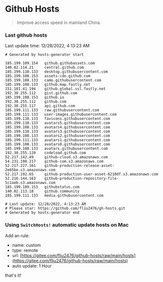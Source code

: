 # Github Hosts

> Improve access speed in mainland China.

### Last github hosts

Last update time: 12/28/2022, 4:13:23 AM

```base
# Generated by hosts-generator start 

185.199.109.154   github.githubassets.com
140.82.114.21     central.github.com
185.199.110.133   desktop.githubusercontent.com
185.199.108.153   assets-cdn.github.com
185.199.108.133   camo.githubusercontent.com
185.199.108.133   github.map.fastly.net
151.101.41.194    github.global.ssl.fastly.net
192.30.255.112    gist.github.com
185.199.108.153   github.io
192.30.255.112    github.com
192.30.255.117    api.github.com
185.199.111.133   raw.githubusercontent.com
185.199.111.133   user-images.githubusercontent.com
185.199.110.133   favicons.githubusercontent.com
185.199.110.133   avatars5.githubusercontent.com
185.199.108.133   avatars4.githubusercontent.com
185.199.110.133   avatars3.githubusercontent.com
185.199.108.133   avatars2.githubusercontent.com
185.199.111.133   avatars1.githubusercontent.com
185.199.108.133   avatars0.githubusercontent.com
185.199.108.133   avatars.githubusercontent.com
192.30.255.120    codeload.github.com
52.217.142.49     github-cloud.s3.amazonaws.com
54.231.198.217    github-com.s3.amazonaws.com
52.217.227.161    github-production-release-asset-2e65be.s3.amazonaws.com
52.217.192.65     github-production-user-asset-6210df.s3.amazonaws.com
52.216.144.163    github-production-repository-file-5c1aeb.s3.amazonaws.com
185.199.109.153   githubstatus.com
140.82.113.18     github.community
185.199.111.133   media.githubusercontent.com

# Last update: 12/28/2022, 4:13:23 AM
# Please star: https://github.com/fliu2476/gh-hosts.git
# Generated by hosts-generator end
```

### Using `SwitchHosts!` automatic update hosts on Mac
Add an rule:
- name: custom
- type: remote
- url: [https://gitee.com/fliu2476/github-hosts/raw/main/hosts](https://gitee.com/fliu2476/github-hosts/raw/main/hosts)
- auto update: 1 Hour

that's it!

